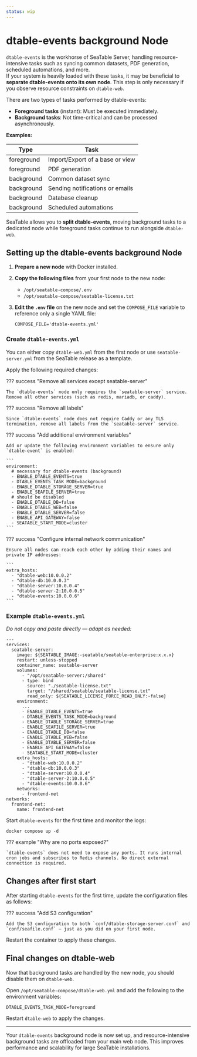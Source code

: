 ```yaml
---
status: wip
---
```


# dtable-events background Node

`dtable-events` is the workhorse of SeaTable Server, handling resource-intensive tasks such as syncing common datasets, PDF generation, scheduled automations, and more.  
If your system is heavily loaded with these tasks, it may be beneficial to **separate dtable-events onto its own node**. This step is only necessary if you observe resource constraints on `dtable-web`.

There are two types of tasks performed by dtable-events:

- **Foreground tasks** (instant): Must be executed immediately.
- **Background tasks**: Not time-critical and can be processed asynchronously.

**Examples:**

| Type         | Task                                 |
|--------------|--------------------------------------|
| foreground   | Import/Export of a base or view      |
| foreground   | PDF generation                       |
| background   | Common dataset sync                  |
| background   | Sending notifications or emails      |
| background   | Database cleanup                     |
| background   | Scheduled automations                |

SeaTable allows you to **split dtable-events**, moving background tasks to a dedicated node while foreground tasks continue to run alongside `dtable-web`.

<!-- TODO: add image -->

## Setting up the dtable-events background Node

1. **Prepare a new node** with Docker installed.

2. **Copy the following files** from your first node to the new node:
   - `/opt/seatable-compose/.env`
   - `/opt/seatable-compose/seatable-license.txt`

3. **Edit the `.env` file** on the new node and set the `COMPOSE_FILE` variable to reference only a single YAML file:

    ```
    COMPOSE_FILE='dtable-events.yml'
    ```

### Create `dtable-events.yml`

You can either copy `dtable-web.yml` from the first node or use `seatable-server.yml` from the SeaTable release as a template.  

Apply the following required changes:

??? success "Remove all services except seatable-server"

    The `dtable-events` node only requires the `seatable-server` service. Remove all other services (such as redis, mariadb, or caddy).

??? success "Remove all labels"

    Since `dtable-events` node does not require Caddy or any TLS termination, remove all labels from the `seatable-server` service.

??? success "Add additional environment variables"

    Add or update the following environment variables to ensure only `dtable-event` is enabled:

    ```
    environment:
      # necessary for dtable-events (background)
      - ENABLE_DTABLE_EVENTS=true
      - DTABLE_EVENTS_TASK_MODE=background
      - ENABLE_DTABLE_STORAGE_SERVER=true
      - ENABLE_SEAFILE_SERVER=true
      # should be disabled
      - ENABLE_DTABLE_DB=false
      - ENABLE_DTABLE_WEB=false
      - ENABLE_DTABLE_SERVER=false
      - ENABLE_API_GATEWAY=false
      - SEATABLE_START_MODE=cluster
    ```

??? success "Configure internal network communication"

    Ensure all nodes can reach each other by adding their names and private IP addresses:

    ```
    extra_hosts:
      - "dtable-web:10.0.0.2"
      - "dtable-db:10.0.0.3"
      - "dtable-server:10.0.0.4"
      - "dtable-server-2:10.0.0.5"
      - "dtable-events:10.0.0.6"
    ```

### Example `dtable-events.yml`

*Do not copy and paste directly — adapt as needed:*

```
---
services:
  seatable-server:
    image: ${SEATABLE_IMAGE:-seatable/seatable-enterprise:x.x.x}
    restart: unless-stopped
    container_name: seatable-server
    volumes:
      - "/opt/seatable-server:/shared"
      - type: bind
        source: "./seatable-license.txt"
        target: "/shared/seatable/seatable-license.txt"
        read_only: ${SEATABLE_LICENSE_FORCE_READ_ONLY:-false}
    environment:
      ...
      - ENABLE_DTABLE_EVENTS=true
      - DTABLE_EVENTS_TASK_MODE=background
      - ENABLE_DTABLE_STORAGE_SERVER=true
      - ENABLE_SEAFILE_SERVER=true
      - ENABLE_DTABLE_DB=false
      - ENABLE_DTABLE_WEB=false
      - ENABLE_DTABLE_SERVER=false
      - ENABLE_API_GATEWAY=false
      - SEATABLE_START_MODE=cluster
    extra_hosts:
      - "dtable-web:10.0.0.2"
      - "dtable-db:10.0.0.3"
      - "dtable-server:10.0.0.4"
      - "dtable-server-2:10.0.0.5"
      - "dtable-events:10.0.0.6"
    networks:
      - frontend-net
networks:
  frontend-net:
    name: frontend-net
```

Start `dtable-events` for the first time and monitor the logs:

```
docker compose up -d
```

??? example "Why are no ports exposed?"

    `dtable-events` does not need to expose any ports. It runs internal cron jobs and subscribes to Redis channels. No direct external connection is required.

## Changes after first start

After starting `dtable-events` for the first time, update the configuration files as follows:

??? success "Add S3 configuration"

    Add the S3 configuration to both `conf/dtable-storage-server.conf` and `conf/seafile.conf` — just as you did on your first node.

Restart the container to apply these changes.

## Final changes on dtable-web

Now that background tasks are handled by the new node, you should disable them on `dtable-web`.

Open `/opt/seatable-compose/dtable-web.yml` and add the following to the environment variables:

```
DTABLE_EVENTS_TASK_MODE=foreground
```

Restart `dtable-web` to apply the changes.

---

Your `dtable-events` background node is now set up, and resource-intensive background tasks are offloaded from your main web node. This improves performance and scalability for large SeaTable installations.
